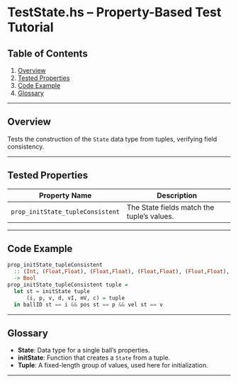 
# TestState.hs – Property-Based Test Tutorial

## Table of Contents

1. [Overview](#overview)
2. [Tested Properties](#tested-properties)
3. [Code Example](#code-example)
4. [Glossary](#glossary)

---

## Overview

Tests the construction of the `State` data type from tuples, verifying field consistency.

---

## Tested Properties

| Property Name                  | Description                                    |
|------------------------------- |----------------------------------------------- |
| `prop_initState_tupleConsistent`| The State fields match the tuple’s values.    |

---

## Code Example

```haskell
prop_initState_tupleConsistent
  :: (Int, (Float,Float), (Float,Float), (Float,Float), (Float,Float), (Float,Float), Color)
  -> Bool
prop_initState_tupleConsistent tuple =
  let st = initState tuple
      (i, p, v, d, vI, mV, c) = tuple
  in ballID st == i && pos st == p && vel st == v
```

---

## Glossary

- **State**: Data type for a single ball’s properties.
- **initState**: Function that creates a `State` from a tuple.
- **Tuple**: A fixed-length group of values, used here for initialization.

---
